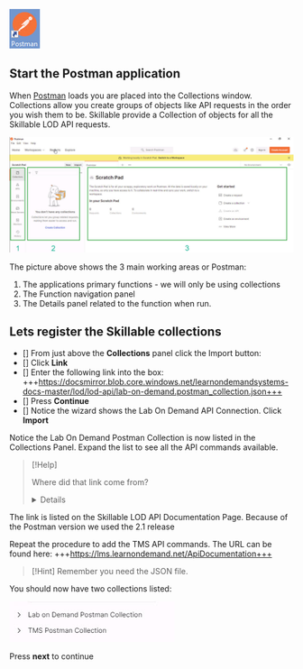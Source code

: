 

![image](images/2022-03-07_12-25-24.jpg)

## Start the Postman application

When [Postman](https://www.postman.com/) loads you are placed into the Collections window.  Collections allow you create groups of objects like API requests in the order you wish them to be.  Skillable provide a Collection of objects for all the Skillable LOD API requests.  

![image](images/2022-03-07_12-33-36.jpg)

The picture above shows the 3 main working areas or Postman:

1. The applications primary functions - we will only be using collections
1. The Function navigation panel
1. The Details panel related to the function when run.

## Lets register the Skillable collections

- [] From just above the **Collections** panel click the Import button:
- [] Click **Link**
- [] Enter the following link into the box: +++https://docsmirror.blob.core.windows.net/learnondemandsystems-docs-master/lod/lod-api/lab-on-demand.postman_collection.json+++
- [] Press **Continue**
- [] Notice the wizard shows the Lab On Demand API Connection.  Click **Import**

Notice the Lab On Demand Postman Collection is now listed in the Collections Panel.  Expand the list to see all the API commands available.

>[!Help]<summary> Where did that link come from?</summary>
><details>
  The link is listed on the Skillable LOD API Documentation Page.  Because of the Postman version we used the 2.1 release
  </details>

Repeat the procedure to add the TMS API commands.  The URL can be found here: +++https://lms.learnondemand.net/ApiDocumentation+++

>[!Hint] Remember you need the JSON file.

You should now have two collections listed: 

![image](images/2022-03-07_12-52-28.jpg)

Press **next** to continue
